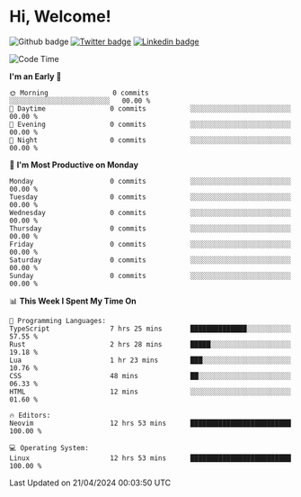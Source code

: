   # Hi, Welcome!
  ![Github badge](https://img.shields.io/github/followers/kraken-afk.svg?style=social&label=Follow&maxAge=2592000)
  [![Twitter badge](https://img.shields.io/badge/-Twitter-00acee?style=flat-square&logo=Twitter&logoColor=white)](https://twitter.com/trshppl)
  [![Linkedin badge](https://img.shields.io/badge/LinkedIn-0077B5?style=flat-square&logo=linkedin&logoColor=white)](https://www.linkedin.com/in/noveanrer)
<!--START_SECTION:waka-->
![Code Time](http://img.shields.io/badge/Code%20Time-150%20hrs%2035%20mins-blue)

**I'm an Early 🐤** 

```text
🌞 Morning                0 commits           ░░░░░░░░░░░░░░░░░░░░░░░░░   00.00 % 
🌆 Daytime                0 commits           ░░░░░░░░░░░░░░░░░░░░░░░░░   00.00 % 
🌃 Evening                0 commits           ░░░░░░░░░░░░░░░░░░░░░░░░░   00.00 % 
🌙 Night                  0 commits           ░░░░░░░░░░░░░░░░░░░░░░░░░   00.00 % 
```
📅 **I'm Most Productive on Monday** 

```text
Monday                   0 commits           ░░░░░░░░░░░░░░░░░░░░░░░░░   00.00 % 
Tuesday                  0 commits           ░░░░░░░░░░░░░░░░░░░░░░░░░   00.00 % 
Wednesday                0 commits           ░░░░░░░░░░░░░░░░░░░░░░░░░   00.00 % 
Thursday                 0 commits           ░░░░░░░░░░░░░░░░░░░░░░░░░   00.00 % 
Friday                   0 commits           ░░░░░░░░░░░░░░░░░░░░░░░░░   00.00 % 
Saturday                 0 commits           ░░░░░░░░░░░░░░░░░░░░░░░░░   00.00 % 
Sunday                   0 commits           ░░░░░░░░░░░░░░░░░░░░░░░░░   00.00 % 
```


📊 **This Week I Spent My Time On** 

```text
💬 Programming Languages: 
TypeScript               7 hrs 25 mins       ██████████████░░░░░░░░░░░   57.55 % 
Rust                     2 hrs 28 mins       █████░░░░░░░░░░░░░░░░░░░░   19.18 % 
Lua                      1 hr 23 mins        ███░░░░░░░░░░░░░░░░░░░░░░   10.76 % 
CSS                      48 mins             ██░░░░░░░░░░░░░░░░░░░░░░░   06.33 % 
HTML                     12 mins             ░░░░░░░░░░░░░░░░░░░░░░░░░   01.60 % 

🔥 Editors: 
Neovim                   12 hrs 53 mins      █████████████████████████   100.00 % 

💻 Operating System: 
Linux                    12 hrs 53 mins      █████████████████████████   100.00 % 
```


 Last Updated on 21/04/2024 00:03:50 UTC
<!--END_SECTION:waka-->